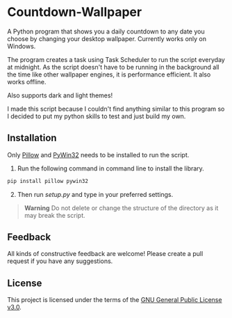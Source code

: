 # Countdown-Wallpaper

A Python program that shows you a daily countdown to any date you choose by changing your desktop wallpaper. Currently works only on Windows.

The program creates a task using Task Scheduler to run the script everyday at midnight. As the script doesn't have to be running in the background all the time like other wallpaper engines, it is performance efficient. It also works offline.

Also supports dark and light themes!

I made this script because I couldn't find anything similar to this program so I decided to put my python skills to test and just build my own.
## Installation

Only [Pillow](https://github.com/python-pillow/Pillow) and [PyWin32](https://github.com/mhammond/pywin32) needs to be installed to run the script. 
1. Run the following command in command line to install the library.
```bash
pip install pillow pywin32
```
2. Then run *setup.py* and type in your preferred settings.

>**Warning** 
> Do not delete or change the structure of the directory as it may break the script.

## Feedback
All kinds of constructive feedback are welcome! Please create a pull request if you have any suggestions.

## License
This project is licensed under the terms of the [GNU General Public License v3.0](https://github.com/mukundhk/Countdown-Wallpaper/blob/master/LICENSE.md).
